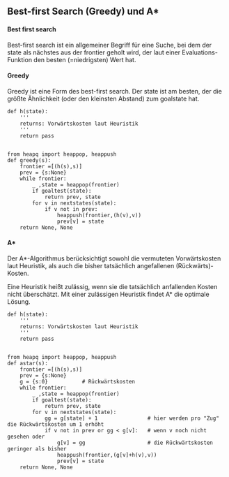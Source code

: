 ## Best-first Search (Greedy) und A*

#### Best first search

Best-first search ist ein allgemeiner Begriff für eine Suche, bei dem der state als nächstes aus der frontier geholt wird, der laut einer Evaluations-Funktion den besten (=niedrigsten) Wert hat.

#### Greedy

Greedy ist eine Form des best-first search. Der state ist am besten, der die größte Ähnlichkeit (oder den kleinsten Abstand) zum goalstate hat.

``` 
def h(state):
    '''
    returns: Vorwärtskosten laut Heuristik
    '''
    return pass


from heapq import heappop, heappush
def greedy(s):
    frontier =[(h(s),s)]  
    prev = {s:None}
    while frontier:
        _ ,state = heappop(frontier)  
        if goaltest(state):
            return prev, state
        for v in nextstates(state):
            if v not in prev:
                heappush(frontier,(h(v),v))
                prev[v] = state
    return None, None
```

#### A*  

Der A*-Algorithmus berücksichtigt sowohl die vermuteten Vorwärtskosten laut Heuristik, als auch die bisher tatsächlich angefallenen (Rückwärts)-Kosten. 

Eine Heuristik heißt zulässig, wenn sie die tatsächlich anfallenden Kosten nicht überschätzt. Mit einer zulässigen Heuristik findet A* die optimale Lösung.

``` 
def h(state):
    '''
    returns: Vorwärtskosten laut Heuristik
    '''
    return pass


from heapq import heappop, heappush
def astar(s):
    frontier =[(h(s),s)]  
    prev = {s:None}
    g = {s:0}           # Rückwärtskosten
    while frontier:
        _ ,state = heappop(frontier)   
        if goaltest(state):
            return prev, state
        for v in nextstates(state):
            gg = g[state] + 1                # hier werden pro "Zug" die Rückwärtskosten um 1 erhöht
            if v not in prev or gg < g[v]:   # wenn v noch nicht gesehen oder 
                g[v] = gg                    # die Rückwärtskosten geringer als bisher
                heappush(frontier,(g[v]+h(v),v))
                prev[v] = state
    return None, None
```
